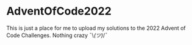 # AdventOfCode2022
This is just a place for me to upload my solutions to the 2022 Advent of Code Challenges.
Nothing crazy ¯\\_(ツ)_/¯
